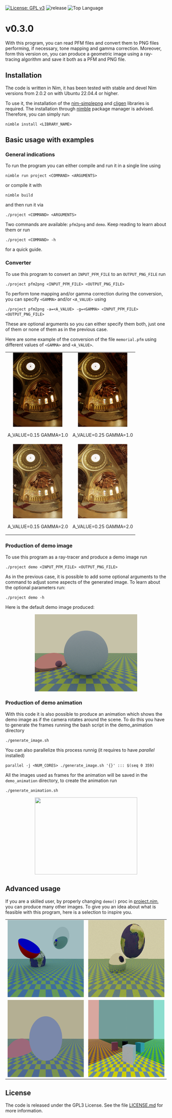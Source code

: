 
[![License: GPL v3](https://img.shields.io/badge/License-GPLv3-blue.svg)](https://www.gnu.org/licenses/gpl-3.0)
![release](https://img.shields.io/github/v/release/angela-bonato/RayTracingCourse)
![Top Language](https://img.shields.io/github/languages/top/angela-bonato/RayTracingCourse)

# v0.3.0

With this program, you can read PFM files and convert them to PNG files performing, if necessary, tone mapping and gamma correction. Moreover, form this version on, you can produce a geometric image using a ray-tracing algorithm and save it both as a PFM and PNG file.

## Installation

The code is written in Nim, it has been tested with stable and devel Nim versions from 2.0.2 on with Ubuntu 22.04.4 or higher.

To use it, the installation of the [nim-simplepng](https://github.com/jrenner/nim-simplepng) and [cligen](https://github.com/c-blake/cligen) libraries is required. The installation through [nimble](https://github.com/nim-lang/nimble) package manager is advised. Therefore, you can simply run:

    nimble install <LIBRARY_NAME>

## Basic usage with examples

### General indications

To run the program you can either compile and run it in a single line using

    nimble run project <COMMAND> <ARGUMENTS>

or compile it with

    nimble build

and then run it via

    ./project <COMMAND> <ARGUMENTS>

Two commands are available: `pfm2png` and `demo`. Keep reading to learn about them or run

    ./project <COMMAND> -h

for a quick guide.

### Converter

To use this program to convert an `INPUT_PFM_FILE` to an `OUTPUT_PNG_FILE` run  

    ./project pfm2png <INPUT_PFM_FILE> <OUTPUT_PNG_FILE>
    
To perform tone mapping and/or gamma correction during the conversion, you can specify `<GAMMA>` and/or `<A_VALUE>` using

    ./project pfm2png -a=<A_VALUE> -g=<GAMMA> <INPUT_PFM_FILE> <OUTPUT_PNG_FILE>

These are optional arguments so you can either specify them both, just one of them or none of them as in the previous case.

Here are some example of the conversion of the file `memorial.pfm` using different values of `<GAMMA>` and `<A_VALUE>`.

<p align="center">
<div style="text-align: center;">
<table style="margin: 0px auto;">
    <tr>
        <td> 
            <img src="readme_images/memorial_1_0.15.png" alt="Image 1" width="154" height="231">
            <p>A_VALUE=0.15  GAMMA=1.0</p> 
        </td>
        <td> 
            <img src="readme_images/memorial_1_0.25.png" alt="Image 2" width="154" height="231">
            <p>A_VALUE=0.25  GAMMA=1.0</p>
        </td>
    </tr>
    <tr>
        <td> 
            <img src="readme_images/memorial_2_0.15.png" alt="Image 3" width="154" height="231">
            <p>A_VALUE=0.15  GAMMA=2.0</p>
        </td>
        <td> 
            <img src="readme_images/memorial_2_0.25.png" alt="Image 4" width="154" height="231">
            <p>A_VALUE=0.25  GAMMA=2.0</p>
        </td>
    </tr>
</table>
</div>

### Production of demo image

To use this program as a ray-tracer and produce a demo image run

    ./project demo <INPUT_PFM_FILE> <OUTPUT_PNG_FILE>

As in the previous case, it is possible to add some optional arguments to the command to adjust some aspects of the generated image. 
To learn about the optional parameters run:

    ./project demo -h

Here is the default demo image produced:

<p align="center">
<img  style="center" src="readme_images/demo.png" width="320" height="240">

### Production of demo animation

With this code it is also possible to produce an animation which shows the demo image as if the camera rotates around the scene. 
To do this you have to generate the frames running the bash script in the demo_animation directory

    ./generate_image.sh

You can also parallelize this process runnig (it requires to have *parallel* installed)

    parallel -j <NUM_CORES> ./generate_image.sh '{}' ::: $(seq 0 359)

All the images used as frames for the animation will be saved in the `demo_animation` directory, to create the animation run

    ./generate_animation.sh

<p align="center">
<img  style="center" src="readme_images/demo.gif" width="320" height="240">

## Advanced usage

If you are a skilled user, by properly changing `demo()` proc in [project.nim](./src/project.nim), you can produce many other images. To give you an idea about what is feasible with this program, here is a selection to inspire you.

<div style="text-align: center;">
<table style="margin: 0px auto;">
    <tr>
        <td> 
            <img src="readme_images/csg.jpeg" alt="Image 1" width="320" height="240">
        </td>
        <td> 
            <img src="readme_images/earth.jpeg" alt="Image 2" width="320" height="240">
        </td>
    </tr>
    <tr>
        <td> 
            <img src="readme_images/demo_a_flat.png" alt="Image 2" width="320" height="240">
        </td>
        <td> 
            <img src="readme_images/mirrors.png" alt="Image 3" width="320" height="240">
        </td>
    </tr>
</table>
</div>

## License

The code is released under the GPL3 License. See the file [LICENSE.md](./LICENSE.md) for more information.